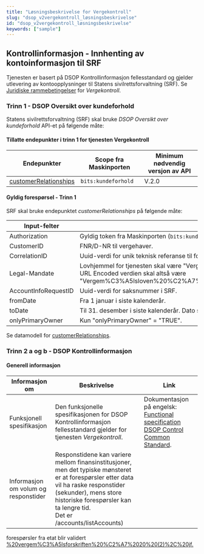 ```yaml
---
title: "Løsningsbeskrivelse for Vergekontroll"
slug: "dsop_v2vergekontroll_løsningsbeskrivelse"
id: "dsop_v2vergekontroll_løsningsbeskrivelse"
keywords: ["sample"]
---
```


## Kontrollinformasjon - Innhenting av kontoinformasjon til SRF

[<!-- Comment fixed -->](images/vergekontroll_figur_1.png)

Tjenesten er basert på DSOP Kontrollinformasjon fellesstandard og gjelder utlevering av kontoopplysninger til Statens sivilrettsforvaltning (SRF).
Se [Juridiske rammebetingelser](/dsop_v2vergekontroll_juridisk) for *Vergekontroll*.

### Trinn 1 - DSOP Oversikt over kundeforhold

Statens sivilrettsforvaltning (SRF) skal bruke *DSOP Oversikt over kundeforhold* API-et på følgende måte:

#### Tillatte endepunkter i trinn 1 for tjenesten Vergekontroll

| Endepunkter | Scope fra Maskinporten | Minimum nødvendig versjon av API |
| ---------------------------------------------------------------------------------------------------------------------------------------- | ------------------------ | ---------------------------------- |
| [customerRelationships](https:/dokumentasjon.dsop.no/dsop_v2fellesstandard_api_specification.html#api-for-customer-relation-overview) | `bits:kundeforhold` | V.2.0 |

#### Gyldig forespørsel - Trinn 1

SRF skal bruke endepunktet *customerRelationships* på følgende måte:

| Input-felter         | Beskrivelse                                                                                                                                                                                                                                                                                                                                    |
|----------------------|------------------------------------------------------------------------------------------------------------------------------------------------------------------------------------------------------------------------------------------------------------------------------------------------------------------------------------------------|
| Authorization        | Gyldig token fra Maskinporten (`bits:kundeforhold`).                                                                                                                                                                                                                                                                                           |
| CustomerID           | FNR/D-NR til vergehaver.                                                                                                                                                                                                                                                                                                                       |
| CorrelationID        | Uuid-verdi for unik teknisk referanse til forespørselen.                                                                                                                                                                                                                                                                                       |
| Legal-Mandate        | Lovhjemmel for tjenesten skal være "Vergemålsloven &sect; 54 (2), jf. vergemålsforskriften &sect;20a (2), jf. vergemålsforskriften &sect;20a (1) a". URL Encoded verdien skal altså være "Vergem%C3%A5lsloven%20%C2%A7%2054%20(2)%2C%20jf.%20vergem%C3%A5lsforskriften%20%C2%A720a%20(1)%20a". |
| AccountInfoRequestID | Uuid-verdi for saksnummer i SRF.                                                                                                                                                                                                                                                                                                               |
| fromDate             | Fra 1 januar i siste kalenderår.                                                                                                                                                                                                                                                                                                               |
| toDate               | Til 31. desember i siste kalenderår. Dato skal være nyere eller likt fromDate.                                                                                                                                                                                                                                                                 |
| onlyPrimaryOwner     | Kun "onlyPrimaryOwner" = "TRUE".                                                                                                                                                                                                                                                                                                               |

Se datamodell for [customerRelationships](/dsop_v2fellesstandard_customerrelationships).

### Trinn 2 a og b - DSOP Kontrollinformasjon

#### Generell informasjon

| Informasjon om | Beskrivelse | Link |
| -------------------------------------------------- | ---------------------------------------------------------------------------------------------------------------------------------------------------------------------------------------------------------------------------------------------------------------------------------------------------------------------------------------------------------------------------------------------------------------------------------------------------------------------------------------------------------------------------------------------------------------------------------------------------------------------------------- | ----------------------------------------------------------------------------------------------------------------------------------------------------------------------------------------------------------------------------------------------------------------------------------- |
| Funksjonell spesifikasjon | Den funksjonelle spesifikasjonen for DSOP Kontrollinformasjon fellesstandard gjelder for tjenesten *Vergekontroll*. | Dokumentasjon på engelsk: [Functional specification DSOP Control Common Standard](/dsop_v2fellesstandard_functionalspecification). |
| Informasjon om volum og responstider             | Responstidene kan variere mellom finansinstitusjoner, men det typiske mønsteret er at forespørsler etter data vil ha raske responstider (sekunder), mens store historiske forespørsler kan ta lengre tid.<br  />Det er <uminimum />/accounts/listAccounts)    
forespørsler fra etat blir validert <u />%20vergem%C3%A5lsforskriften%20%C2%A7%2020%20(2)%2C%20jf.